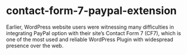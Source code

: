 # contact-form-7-paypal-extension
Earlier, WordPress website users were witnessing many difficulties in integrating PayPal option with their site’s Contact Form 7 (CF7), which is one of the most used and reliable WordPress Plugin with widespread presence over the web.
